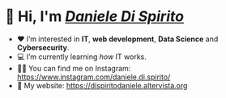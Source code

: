 # 👋 Hi, I'm [_Daniele Di Spirito_](https://linktr.ee/danieledispirito)

- ♥️ I’m interested in **IT**, **web development**, **Data Science** and **Cybersecurity**.
- 💻 I’m currently learning _how_ IT works.
- 👨‍💻 You can find me on Instagram: https://www.instagram.com/daniele.di.spirito/
- 👀 My website: https://dispiritodaniele.altervista.org
